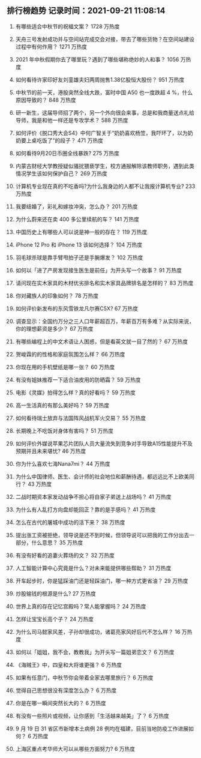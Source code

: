 
## 排行榜趋势 记录时间：2021-09-21 11:08:14
  
  1. 有哪些适合中秋节的祝福文案？ 1728 万热度
    
  2. 天舟三号发射成功并与空间站完成交会对接，带去了哪些货物？在空间站建设过程中有何作用？ 1271 万热度
    
  3. 2021 年中秋假期你去了哪里玩？遇到了哪些堪称绝妙的人和事？ 1056 万热度
    
  4. 如何看待许家印好友刘銮雄夫妇两周抛售1.38亿股恒大股份？ 951 万热度
    
  5. 中秋节的前一天，港股突然全线大跌，富时中国 A50 也一度跌超 4 %，什么原因导致的？ 848 万热度
    
  6. 研一新生，这届导师招了两个，另一个外向很会来事，总是和我商量送点礼给导师，我是和他一样还是专攻学术？ 588 万热度
    
  7. 如何评价《脱口秀大会S4》中何广智关于“奶奶喜欢杨笠，我吓坏了，以为奶奶要上桌吃饭了”的段子？ 471 万热度
    
  8. 如何看待9月20日币圈全线暴跌? 275 万热度
    
  9. 内蒙古财经大学教授疑似骚扰猥亵学生，校方通报解除该教师职务，遇到此类情况学生该如何保护自己？ 269 万热度
    
  10. 计算机专业现在真的不吃香吗?为什么我身边的人都不让我报计算机专业? 233 万热度
    
  11. 我要结婚了，彩礼和嫁妆冲突，怎么办？ 201 万热度
    
  12. 为什么蔚来还在卖 400 多公里续航的车？ 141 万热度
    
  13. 中国历史上有哪些人可以说是神一般的存在？ 119 万热度
    
  14. iPhone 12 Pro 和 iPhone 13 该如何选择？ 104 万热度
    
  15. 羽毛球杀球是靠手臂甩拍子还是手腕爆发？ 102 万热度
    
  16. 如何以「进了产房发现接生医生是前任」为开头写一个故事？ 91 万热度
    
  17. 请问现在实木家具的木材优劣排名和实木家具品牌排名是怎样的？ 83 万热度
    
  18. 你对藏族人的印象如何？ 78 万热度
    
  19. 如何评价新发布的东风雪铁龙凡尔赛C5X? 67 万热度
    
  20. 调查显示：全国约万分之三人口年薪超百万，年薪百万有多难？从实际来说，你的理想薪资是多少？ 67 万热度
    
  21. 有哪些编程上的中文术语让人困惑，但是看英文就一目了然的？ 67 万热度
    
  22. 贺峻霖的的性格和家庭氛围怎么样？ 66 万热度
    
  23. 你现在用的手机壁纸是哪一张？ 60 万热度
    
  24. 有没有姐妹推荐一下适合油皮用的防晒霜？ 59 万热度
    
  25. 电影《灵媒》拍得怎么样？真的好看吗？ 59 万热度
    
  26. 高一生活真的有那么美好吗？ 59 万热度
    
  27. 如何看待瑞士放弃与法国阵风战机军火交易？ 55 万热度
    
  28. 长期晚上不吃饭对身体有害吗？ 51 万热度
    
  29. 如何评价外媒说苹果芯片团队人员大量流失到竞争对手导致A15性能提升不及预期并且未来堪忧? 46 万热度
    
  30. 你为什么喜欢七海Nana7mi？ 44 万热度
    
  31. 为什么中国律师、医生、会计师的社会地位和薪酬待遇，都远远比不上欧美同行？ 43 万热度
    
  32. 二战时期资本家发动战争不担心将自家子弟送上战场吗？ 41 万热度
    
  33. 为什么有人乱打方向盘却能回正？靠的是手感吗？ 41 万热度
    
  34. 怎么在古代的屠城中成功的活下来？ 38 万热度
    
  35. 提出涨工资被拒绝，领导说是还不到时候，但领导说可以把我的工作分出去一部分，什么意思？ 35 万热度
    
  36. 有没有好看的追妻火葬场的文？ 32 万热度
    
  37. 人工智能计算中心究竟是什么？对未来能提供哪些帮助？ 31 万热度
    
  38. 开车起步时，你是猛踩油门还是轻踩油门，哪一种方式更省油？ 29 万热度
    
  39. 炒股输钱的根源是什么? 27 万热度
    
  40. 世界上真的存在记忆宫殿吗？常人能掌握吗？ 24 万热度
    
  41. 怎样让宝宝长高个子？ 24 万热度
    
  42. 为什么司马懿家风差，子孙却很成功，诸葛亮家风好后代不怎么样？ 16 万热度
    
  43. 如何以「姐姐，我不会，教教我」为开头写一篇姐弟恋文？ 6 万热度
    
  44. 《海贼王》中，四皇和大将谁更强？ 6 万热度
    
  45. 如果有任意门，中秋节你会带着全家去哪里旅行？ 6 万热度
    
  46. 觉得自己思想很没有深度怎么办？ 6 万热度
    
  47. 你是在哪一瞬间突然长大的？ 6 万热度
    
  48. 有没有一些照片或视频，让你感到「生活越来越美」了？ 6 万热度
    
  49. 9 月 19 日 31 省区市新增本土病例 28 例均在福建，目前当地防疫工作进展如何？ 6 万热度
    
  50. 上海区重点考华师大可以从哪些方面努力? 6 万热度
    